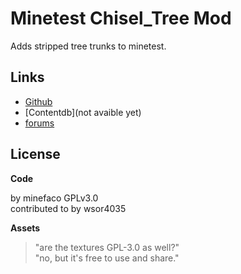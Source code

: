 # Minetest Chisel_Tree Mod

Adds stripped tree trunks to minetest.

## Links 

* [Github](https://github.com/minefaco/chisel_tree)
* [Contentdb](not avaible yet)
* [forums](https://forum.minetest.net/viewtopic.php?p=383571#p383571)

## License

__Code__

by minefaco GPLv3.0  
contributed to by wsor4035

__Assets__

> "are the textures GPL-3.0 as well?"  
> "no, but it's free to use and share."
